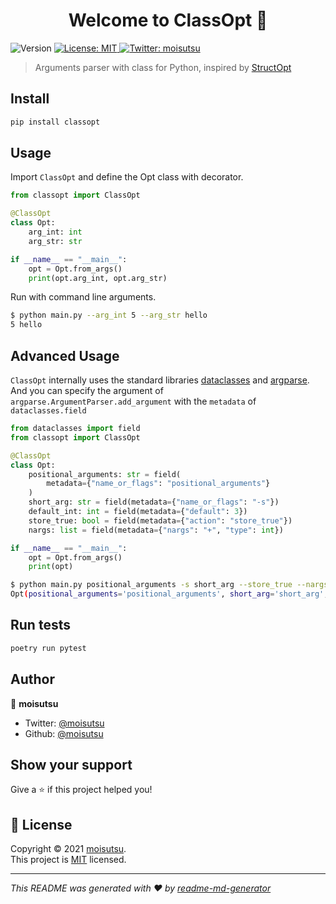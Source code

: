 <h1 align="center">Welcome to ClassOpt 👋</h1>
<p>
  <img alt="Version" src="https://img.shields.io/badge/version-0.1.1-blue.svg?cacheSeconds=2592000" />
  <a href="https://github.com/moisutsu/classopt/blob/main/LICENSE" target="_blank">
    <img alt="License: MIT" src="https://img.shields.io/badge/License-MIT-yellow.svg" />
  </a>
  <a href="https://twitter.com/moisutsu" target="_blank">
    <img alt="Twitter: moisutsu" src="https://img.shields.io/twitter/follow/moisutsu.svg?style=social" />
  </a>
</p>

> Arguments parser with class for Python, inspired by [StructOpt](https://github.com/TeXitoi/structopt)

## Install

```sh
pip install classopt
```

## Usage

Import `ClassOpt` and define the Opt class with decorator.

```python
from classopt import ClassOpt

@ClassOpt
class Opt:
    arg_int: int
    arg_str: str

if __name__ == "__main__":
    opt = Opt.from_args()
    print(opt.arg_int, opt.arg_str)
```

Run with command line arguments.

```bash
$ python main.py --arg_int 5 --arg_str hello
5 hello
```

## Advanced Usage

`ClassOpt` internally uses the standard libraries [dataclasses](https://docs.python.org/ja/3/library/dataclasses.html) and [argparse](https://docs.python.org/ja/3/library/argparse.html).
And you can specify the argument of `argparse.ArgumentParser.add_argument` with the `metadata` of `dataclasses.field`

```python
from dataclasses import field
from classopt import ClassOpt

@ClassOpt
class Opt:
    positional_arguments: str = field(
        metadata={"name_or_flags": "positional_arguments"}
    )
    short_arg: str = field(metadata={"name_or_flags": "-s"})
    default_int: int = field(metadata={"default": 3})
    store_true: bool = field(metadata={"action": "store_true"})
    nargs: list = field(metadata={"nargs": "+", "type": int})

if __name__ == "__main__":
    opt = Opt.from_args()
    print(opt)
```

```bash
$ python main.py positional_arguments -s short_arg --store_true --nargs 1 2 3
Opt(positional_arguments='positional_arguments', short_arg='short_arg', default_int=3, store_true=True, nargs=[1, 2, 3])
```

## Run tests

```sh
poetry run pytest
```

## Author

👤 **moisutsu**

* Twitter: [@moisutsu](https://twitter.com/moisutsu)
* Github: [@moisutsu](https://github.com/moisutsu)

## Show your support

Give a ⭐️ if this project helped you!

## 📝 License

Copyright © 2021 [moisutsu](https://github.com/moisutsu).<br />
This project is [MIT](https://github.com/moisutsu/classopt/blob/main/LICENSE) licensed.

***
_This README was generated with ❤️ by [readme-md-generator](https://github.com/kefranabg/readme-md-generator)_

